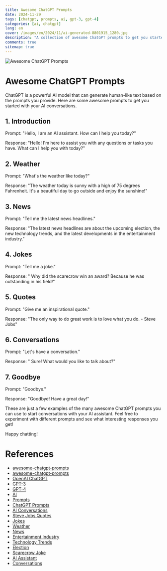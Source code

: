 ```yaml
---
title: Awesome ChatGPT Prompts
date: 2024-11-29
tags: [chatgpt, prompts, ai, gpt-3, gpt-4]
categories: [ai, chatgpt]
lang: en
cover: /images/en/2024/11/ai-generated-8801915_1280.jpg
description: "A collection of awesome ChatGPT prompts to get you started with your AI conversations."
comments: true
sitemap: true
---
```


![Awesome ChatGPT Prompts](/images/en/2024/11/ai-generated-8801915_1280.jpg)

# Awesome ChatGPT Prompts

ChatGPT is a powerful AI model that can generate human-like text based on the prompts you provide. Here are some awesome prompts to get you started with your AI conversations.

## 1. Introduction

Prompt: "Hello, I am an AI assistant. How can I help you today?"

Response: "Hello! I'm here to assist you with any questions or tasks you have. What can I help you with today?"

## 2. Weather

Prompt: "What's the weather like today?"

Response: "The weather today is sunny with a high of 75 degrees Fahrenheit. It's a beautiful day to go outside and enjoy the sunshine!"

## 3. News

Prompt: "Tell me the latest news headlines."

Response: "The latest news headlines are about the upcoming election, the new technology trends, and the latest developments in the entertainment industry."

## 4. Jokes

Prompt: "Tell me a joke."

Response: " Why did the scarecrow win an award? Because he was outstanding in his field!"

## 5. Quotes

Prompt: "Give me an inspirational quote."

Response: "The only way to do great work is to love what you do. - Steve Jobs"

## 6. Conversations

Prompt: "Let's have a conversation."

Response: " Sure! What would you like to talk about?"

## 7. Goodbye

Prompt: "Goodbye."

Response: "Goodbye! Have a great day!"

These are just a few examples of the many awesome ChatGPT prompts you can use to start conversations with your AI assistant. Feel free to experiment with different prompts and see what interesting responses you get!

Happy chatting!

# References

- [awesome-chatgpt-prompts](https://huggingface.co/datasets/fka/awesome-chatgpt-prompts)
- [awesome-chatgpt-prompts](https://github.com/f/awesome-chatgpt-prompts)
- [OpenAI ChatGPT](https://www.openai.com/chatgpt/)
- [GPT-3](https://www.openai.com/gpt-3/)
- [GPT-4](https://www.openai.com/gpt-4/)
- [AI](https://en.wikipedia.org/wiki/Artificial_intelligence)
- [Prompts](https://en.wikipedia.org/wiki/Prompt_(computer_programming))
- [ChatGPT Prompts](https://www.openai.com/chatgpt/prompts/)
- [AI Conversations](https://en.wikipedia.org/wiki/Chatbot)
- [Steve Jobs Quotes](https://www.brainyquote.com/authors/steve-jobs-quotes)
- [Jokes](https://www.rd.com/list/best-jokes/)
- [Weather](https://www.weather.com/)
- [News](https://www.bbc.com/news)
- [Entertainment Industry](https://en.wikipedia.org/wiki/Entertainment_industry)
- [Technology Trends](https://www.techradar.com/news/technology-trends)
- [Election](https://en.wikipedia.org/wiki/Election)
- [Scarecrow Joke](https://www.rd.com/list/best-jokes/)
- [AI Assistant](https://en.wikipedia.org/wiki/Virtual_assistant_(artificial_intelligence))
- [Conversations](https://en.wikipedia.org/wiki/Conversation)
